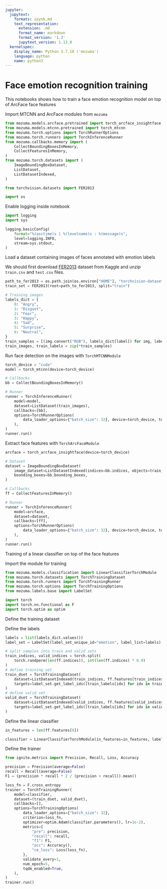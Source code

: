 ```yaml
---
jupyter:
  jupytext:
    formats: ipynb,md
    text_representation:
      extension: .md
      format_name: markdown
      format_version: '1.3'
      jupytext_version: 1.13.8
  kernelspec:
    display_name: Python 3.7.10 ('mozuma')
    language: python
    name: python3
---
```


# Face emotion recognition training

This notebooks shows how to train a face emotion recognition model on top of ArcFace face features


Import MTCNN and ArcFace modules from `mozuma`


```python
from mozuma.models.arcface.pretrained import torch_arcface_insightface
from mozuma.models.mtcnn.pretrained import torch_mtcnn
from mozuma.torch.options import TorchRunnerOptions
from mozuma.torch.runners import TorchInferenceRunner
from mozuma.callbacks.memory import (
    CollectBoundingBoxesInMemory,
    CollectFeaturesInMemory,
)
from mozuma.torch.datasets import (
    ImageBoundingBoxDataset,
    ListDataset,
    ListDatasetIndexed,
)

from torchvision.datasets import FER2013

import os
```


Enable logging inside notebook

```python
import logging
import sys

logging.basicConfig(
    format="%(asctime)s | %(levelname)s : %(message)s",
    level=logging.INFO,
    stream=sys.stdout,
)
```

Load a dataset containing images of faces annotated with emotion labels

We should first download [FER2013](https://www.kaggle.com/competitions/challenges-in-representation-learning-facial-expression-recognition-challenge/data) dataset from Kaggle and unzip `train.csv` and `test.csv` files.


```python
path_to_fer2013 = os.path.join(os.environ["HOME"], "torchvision-datasets")
train_set = FER2013(root=path_to_fer2013, split="train")
```

```python
# Training images
labels_dict = {
    0: "Angry",
    1: "Disgust",
    2: "Fear",
    3: "Happy",
    4: "Sad",
    5: "Surprise",
    6: "Neutral",
}
train_samples = [(img.convert("RGB"), labels_dict[label]) for img, label in train_set]
train_images, train_labels = zip(*train_samples)
```

Run face detection on the images with `TorchMTCNNModule`


```python
torch_device = "cuda"
model = torch_mtcnn(device=torch_device)

# Callbacks
bb = CollectBoundingBoxesInMemory()

# Runner
runner = TorchInferenceRunner(
    model=model,
    dataset=ListDataset(train_images),
    callbacks=[bb],
    options=TorchRunnerOptions(
        data_loader_options={"batch_size": 32}, device=torch_device, tqdm_enabled=True
    ),
)
runner.run()
```


Extract face features with `TorchArcFaceModule`


```python
arcface = torch_arcface_insightface(device=torch_device)

# Dataset
dataset = ImageBoundingBoxDataset(
    image_dataset=ListDatasetIndexed(indices=bb.indices, objects=train_images),
    bounding_boxes=bb.bounding_boxes,
)

# Callbacks
ff = CollectFeaturesInMemory()

# Runner
runner = TorchInferenceRunner(
    model=arcface,
    dataset=dataset,
    callbacks=[ff],
    options=TorchRunnerOptions(
        data_loader_options={"batch_size": 32}, device=torch_device, tqdm_enabled=True
    ),
)
runner.run()
```

Training of a linear classifier on top of the face features


Import the module for training

```python
from mozuma.models.classification import LinearClassifierTorchModule
from mozuma.torch.datasets import TorchTrainingDataset
from mozuma.torch.runners import TorchTrainingRunner
from mozuma.torch.options import TorchTrainingOptions
from mozuma.labels.base import LabelSet

import torch
import torch.nn.functional as F
import torch.optim as optim
```

Define the training dataset


Define the labels

```python
labels = list(labels_dict.values())
label_set = LabelSet(label_set_unique_id="emotion", label_list=labels)
```

```python
# split samples into train and valid sets
train_indices, valid_indices = torch.split(
    torch.randperm(len(ff.indices)), int(len(ff.indices) * 0.9)
)
# define training set
train_dset = TorchTrainingDataset(
    dataset=ListDatasetIndexed(train_indices, ff.features[train_indices]),
    targets=label_set.get_label_ids([train_labels[idx] for idx in train_indices]),
)
# define valid set
valid_dset = TorchTrainingDataset(
    dataset=ListDatasetIndexed(valid_indices, ff.features[valid_indices]),
    targets=label_set.get_label_ids([train_labels[idx] for idx in valid_indices]),
)
```

Define the linear classifier

```python
in_features = len(ff.features[0])

classifier = LinearClassifierTorchModule(in_features=in_features, label_set=label_set)
```

Define the trainer

```python
from ignite.metrics import Precision, Recall, Loss, Accuracy

precision = Precision(average=False)
recall = Recall(average=False)
F1 = (precision * recall * 2 / (precision + recall)).mean()

loss_fn = F.cross_entropy
trainer = TorchTrainingRunner(
    model=classifier,
    dataset=(train_dset, valid_dset),
    callbacks=[],
    options=TorchTrainingOptions(
        data_loader_options={"batch_size": 32},
        criterion=loss_fn,
        optimizer=optim.Adam(classifier.parameters(), lr=1e-2),
        metrics={
            "pre": precision,
            "recall": recall,
            "f1": F1,
            "acc": Accuracy(),
            "ce_loss": Loss(loss_fn),
        },
        validate_every=1,
        num_epoch=5,
        tqdm_enabled=True,
    ),
)
trainer.run()
```

